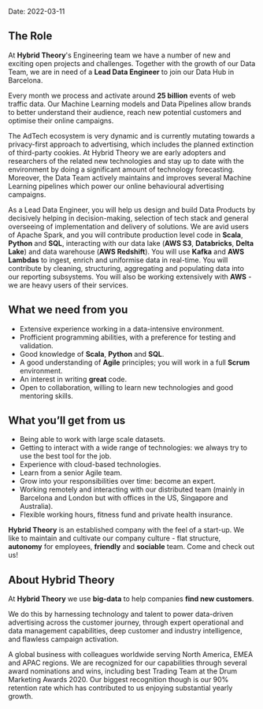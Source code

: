 Date: 2022-03-11

## The Role

At **Hybrid Theory**'s Engineering team we have a number of new and exciting open projects and challenges. Together with the growth of our Data Team, we are in need of a **Lead Data Engineer** to join our Data Hub in Barcelona.

Every month we process and activate around **25 billion** events of web traffic data. Our Machine Learning models and Data Pipelines allow brands to better understand their audience, reach new potential customers and optimise their online campaigns.

The AdTech ecosystem is very dynamic and is currently mutating towards a privacy-first approach to advertising, which includes the planned extinction of third-party cookies. At Hybrid Theory we are early adopters and researchers of the related new technologies and stay up to date with the environment by doing a significant amount of technology forecasting. Moreover, the Data Team actively maintains and improves several Machine Learning pipelines which power our online behavioural advertising campaigns.

As a Lead Data Engineer, you will help us design and build Data Products by decisively helping in decision-making, selection of tech stack and general overseeing of implementation and delivery of solutions. We are avid users of Apache Spark, and you will contribute production level code in **Scala**, **Python** and **SQL**, interacting with our data lake (**AWS S3**, **Databricks**, **Delta Lake**) and data warehouse (**AWS Redshift**). You will use **Kafka** and **AWS Lambdas** to ingest, enrich and uniformise data in real-time. You will contribute by cleaning, structuring, aggregating and populating data into our reporting subsystems. You will also be working extensively with **AWS** - we are heavy users of their services.

## What we need from you

- Extensive experience working in a data-intensive environment. 
- Profficient programming abilities, with a preference for testing and validation.
- Good knowledge of **Scala**, **Python** and **SQL**.
- A good understanding of **Agile** principles; you will work in a full **Scrum** environment.
- An interest in writing **great** code.
- Open to collaboration, willing to learn new technologies and good mentoring skills.

## What you’ll get from us

- Being able to work with large scale datasets.
- Getting to interact with a wide range of technologies: we always try to use the best tool for the job.
- Experience with cloud-based technologies.
- Learn from a senior Agile team.
- Grow into your responsibilities over time: become an expert.
- Working remotely and interacting with our distributed team (mainly in Barcelona and London but with offices in the US, Singapore and Australia).
- Flexible working hours, fitness fund and private health insurance.

**Hybrid Theory** is an established company with the feel of a start-up. We like to maintain and cultivate our company culture - flat structure, **autonomy** for employees, **friendly** and **sociable** team. Come and check out us!

## About Hybrid Theory

At **Hybrid Theory** we use **big-data** to help companies **find new customers**.

We do this by harnessing technology and talent to power data-driven advertising across the customer journey, through expert operational and data management capabilities, deep customer and industry intelligence, and flawless campaign activation.

A global business with colleagues worldwide serving North America, EMEA and APAC regions. We are recognized for our capabilities through several award nominations and wins, including best Trading Team at the Drum Marketing Awards 2020. Our biggest recognition though is our 90% retention rate which has contributed to us enjoying substantial yearly growth.